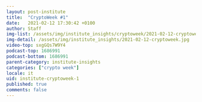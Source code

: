 ```yaml
---
layout: post-institute
title:  "CryptoWeek #1"
date:   2021-02-12 17:30:42 +0100
author: Staff
img-list: /assets/img/institute_insights/cryptoweek/2021-02-12-cryptoweek-thumb.jpg
img-detail: /assets/img/institute_insights/2021-02-12-cryptoweek.jpg
video-top: sxgGQs7W9Y4
podcast-top: 1686991
podcast-bottom: 1686991
parent-category: institute-insights
categories: ["crypto week"]
locale: it
uid: institute-cryptoweek-1
published: true
comments: false
---
```


